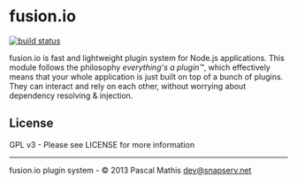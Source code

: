 # fusion.io #

[![build status](https://secure.travis-ci.org/NeoXiD/fusion.io.png)](http://travis-ci.org/NeoXiD/fusion.io)

fusion.io is fast and lightweight plugin system for Node.js applications. This module
follows the philosophy *everything's a plugin™*, which effectively means that your whole
application is just built on top of a bunch of plugins. They can interact and rely on each other,
without worrying about dependency resolving & injection.

## License ##
GPL v3 - Please see LICENSE for more information

- - -
fusion.io plugin system - © 2013 Pascal Mathis <dev@snapserv.net>